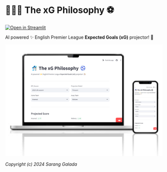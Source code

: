 # 🧙🏼‍♂️ The xG Philosophy ⚽

[![Open in Streamlit](https://static.streamlit.io/badges/streamlit_badge_black_white.svg)](https://xg-philosophy.streamlit.app)

AI powered ✨ English Premier League **Expected Goals (xG)** projector! 🏹

![image](https://github.com/saranggalada/EPL-Expected-Goals-Projector/blob/main/img/website.png?raw=true)

_Copyright (c) 2024 Sarang Galada_
